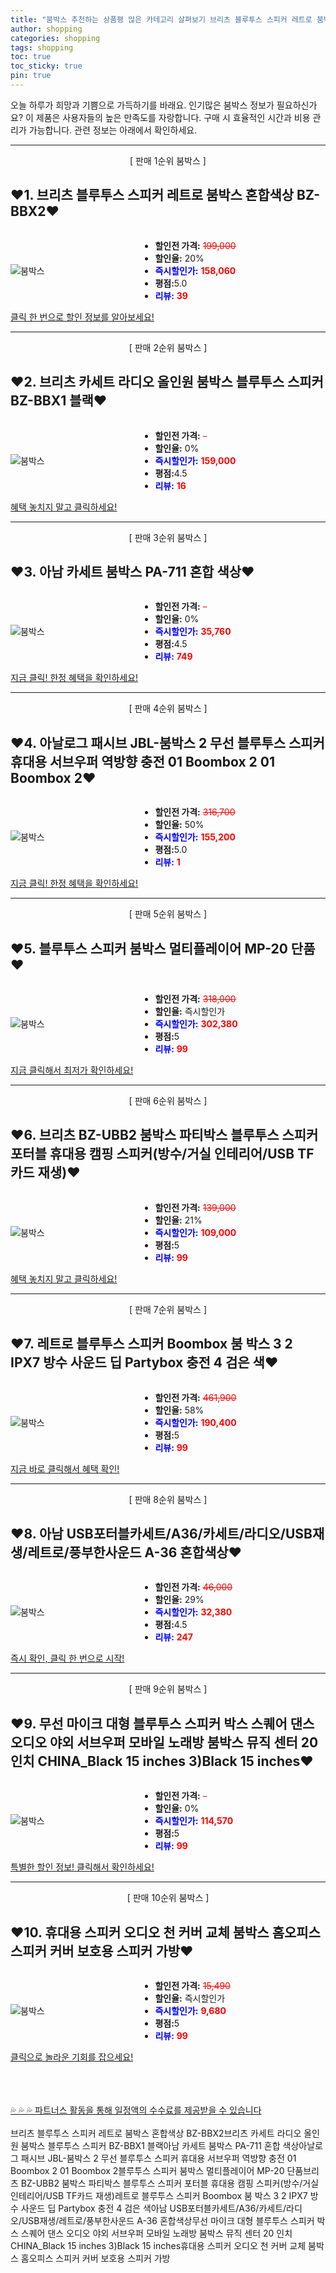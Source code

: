 ```yaml
---
title: "붐박스 추천하는 상품평 많은 카테고리 살펴보기 브리츠 블루투스 스피커 레트로 붐박스"
author: shopping
categories: shopping
tags: shopping
toc: true
toc_sticky: true
pin: true
---
```

오늘 하루가 희망과 기쁨으로 가득하기를 바래요. 인기많은 붐박스 정보가 필요하신가요?  이 제품은 사용자들의 높은 만족도를 자랑합니다. 구매 시 효율적인 시간과 비용 관리가 가능합니다. 관련 정보는 아래에서 확인하세요.

---
<p class="toplist" style="margin: 0 auto; display: block; width: fit-content;">[ 판매 1순위 붐박스 ]</p>

<h2><strong>❤️1. 브리츠 블루투스 스피커 레트로 붐박스 혼합색상 BZ-BBX2❤️</strong></h2>

<div style="display: flex; align-items: center;">
    <div style="flex: 0.4;">
        <img src="https://thumbnail10.coupangcdn.com/thumbnails/remote/230x230ex/image/vendor_inventory/e192/59bda46679f819d49e4ea7939c1d48f995abd0c46dd8968ff0cf3e27bac3.jpg" alt="붐박스" style="max-width: 100%;">
    </div>
    <div style="flex: 0.6; margin-left: 10px;">
        <ul>
            <li><strong>할인전 가격:</strong> <del style="color: red;">199,000</del></li>
            <li><strong>할인율:</strong> 20%</li>
            <li><span style='color:blue'><strong>즉시할인가:</strong></span> <span style='color:red'><strong>158,060</strong></span></li>
            <li><strong>평점:</strong>5.0</li>
            <li><span style='color:blue'><strong>리뷰:</strong></span> <span style='color:red'><strong>39</strong></span></li>
        </ul>
    </div>
</div>
<div class="center">
    <a href="https://William4Davisa.github.io?lptag=AF9450613&subid=githubio&pageKey=6718804298&traceid=V0-153&itemId=15621276512&vendorItemId=90625195838" class="myButton">
        클릭 한 번으로 할인 정보를 알아보세요!
    </a>
</div>


---
<p class="toplist" style="margin: 0 auto; display: block; width: fit-content;">[ 판매 2순위 붐박스 ]</p>

<h2><strong>❤️2. 브리츠 카세트 라디오 올인원 붐박스 블루투스 스피커 BZ-BBX1 블랙❤️</strong></h2>

<div style="display: flex; align-items: center;">
    <div style="flex: 0.4;">
        <img src="https://thumbnail9.coupangcdn.com/thumbnails/remote/230x230ex/image/vendor_inventory/996d/13b68451a9cb9509bf0d8ce3de4a8dff1f41cf916cafe7229a16907fdcb8.jpg" alt="붐박스" style="max-width: 100%;">
    </div>
    <div style="flex: 0.6; margin-left: 10px;">
        <ul>
            <li><strong>할인전 가격:</strong> <del style="color: red;">-</del></li>
            <li><strong>할인율:</strong> 0%</li>
            <li><span style='color:blue'><strong>즉시할인가:</strong></span> <span style='color:red'><strong>159,000</strong></span></li>
            <li><strong>평점:</strong>4.5</li>
            <li><span style='color:blue'><strong>리뷰:</strong></span> <span style='color:red'><strong>16</strong></span></li>
        </ul>
    </div>
</div>
<div class="center">
    <a href="https://William4Davisa.github.io?lptag=AF9450613&subid=githubio&pageKey=7387539174&traceid=V0-153&itemId=19093499521&vendorItemId=89644771933" class="myButton">
        혜택 놓치지 말고 클릭하세요!
    </a>
</div>


---
<p class="toplist" style="margin: 0 auto; display: block; width: fit-content;">[ 판매 3순위 붐박스 ]</p>

<h2><strong>❤️3. 아남 카세트 붐박스 PA-711 혼합 색상❤️</strong></h2>

<div style="display: flex; align-items: center;">
    <div style="flex: 0.4;">
        <img src="https://thumbnail10.coupangcdn.com/thumbnails/remote/230x230ex/image/vendor_inventory/images/2019/02/26/14/8/a2f10821-1469-4c30-ab01-cd0ac1cc3c46.JPG" alt="붐박스" style="max-width: 100%;">
    </div>
    <div style="flex: 0.6; margin-left: 10px;">
        <ul>
            <li><strong>할인전 가격:</strong> <del style="color: red;">-</del></li>
            <li><strong>할인율:</strong> 0%</li>
            <li><span style='color:blue'><strong>즉시할인가:</strong></span> <span style='color:red'><strong>35,760</strong></span></li>
            <li><strong>평점:</strong>4.5</li>
            <li><span style='color:blue'><strong>리뷰:</strong></span> <span style='color:red'><strong>749</strong></span></li>
        </ul>
    </div>
</div>
<div class="center">
    <a href="https://William4Davisa.github.io?lptag=AF9450613&subid=githubio&pageKey=158800565&traceid=V0-153&itemId=456349375&vendorItemId=5379166602" class="myButton">
        지금 클릭! 한정 혜택을 확인하세요!
    </a>
</div>


---
<p class="toplist" style="margin: 0 auto; display: block; width: fit-content;">[ 판매 4순위 붐박스 ]</p>

<h2><strong>❤️4. 아날로그 패시브 JBL-붐박스 2 무선 블루투스 스피커 휴대용 서브우퍼 역방향 충전 01 Boombox 2 01 Boombox 2❤️</strong></h2>

<div style="display: flex; align-items: center;">
    <div style="flex: 0.4;">
        <img src="https://thumbnail8.coupangcdn.com/thumbnails/remote/230x230ex/image/vendor_inventory/fc3d/27b3c11a0dcaaeebc1f9db1abe0195df61b957d72dcd3bcb822251650a9b.jpg" alt="붐박스" style="max-width: 100%;">
    </div>
    <div style="flex: 0.6; margin-left: 10px;">
        <ul>
            <li><strong>할인전 가격:</strong> <del style="color: red;">316,700</del></li>
            <li><strong>할인율:</strong> 50%</li>
            <li><span style='color:blue'><strong>즉시할인가:</strong></span> <span style='color:red'><strong>155,200</strong></span></li>
            <li><strong>평점:</strong>5.0</li>
            <li><span style='color:blue'><strong>리뷰:</strong></span> <span style='color:red'><strong>1</strong></span></li>
        </ul>
    </div>
</div>
<div class="center">
    <a href="https://William4Davisa.github.io?lptag=AF9450613&subid=githubio&pageKey=7045556340&traceid=V0-153&itemId=17435280556&vendorItemId=90639653419" class="myButton">
        지금 클릭! 한정 혜택을 확인하세요!
    </a>
</div>


---
<p class="toplist" style="margin: 0 auto; display: block; width: fit-content;">[ 판매 5순위 붐박스 ]</p>

<h2><strong>❤️5. 블루투스 스피커 붐박스 멀티플레이어 MP-20 단품❤️</strong></h2>

<div style="display: flex; align-items: center;">
    <div style="flex: 0.4;">
        <img src="https://thumbnail9.coupangcdn.com/thumbnails/remote/230x230ex/image/vendor_inventory/9509/eb0bd922826c7f88e15f04c63a26d3e06a549cf9397a41eea0c21fed7ec6.jpg" alt="붐박스" style="max-width: 100%;">
    </div>
    <div style="flex: 0.6; margin-left: 10px;">
        <ul>
            <li><strong>할인전 가격:</strong> <del style="color: red;">318,000</del></li>
            <li><strong>할인율:</strong> 즉시할인가</li>
            <li><span style='color:blue'><strong>즉시할인가:</strong></span> <span style='color:red'><strong>302,380</strong></span></li>
            <li><strong>평점:</strong>5</li>
            <li><span style='color:blue'><strong>리뷰:</strong></span> <span style='color:red'><strong>99</strong></span></li>
        </ul>
    </div>
</div>
<div class="center">
    <a href="https://William4Davisa.github.io?lptag=AF9450613&subid=githubio&pageKey=7823888078&traceid=V0-153&itemId=21258965092&vendorItemId=88319347919" class="myButton">
        지금 클릭해서 최저가 확인하세요!
    </a>
</div>


---
<p class="toplist" style="margin: 0 auto; display: block; width: fit-content;">[ 판매 6순위 붐박스 ]</p>

<h2><strong>❤️6. 브리츠 BZ-UBB2 붐박스 파티박스 블루투스 스피커 포터블 휴대용 캠핑 스피커(방수/거실 인테리어/USB TF카드 재생)❤️</strong></h2>

<div style="display: flex; align-items: center;">
    <div style="flex: 0.4;">
        <img src="https://thumbnail10.coupangcdn.com/thumbnails/remote/230x230ex/image/vendor_inventory/1d20/6e4867213902b1194092e1c918d53df9e6e2c6ea5e0b7cc008ce313503a7.jpg" alt="붐박스" style="max-width: 100%;">
    </div>
    <div style="flex: 0.6; margin-left: 10px;">
        <ul>
            <li><strong>할인전 가격:</strong> <del style="color: red;">139,000</del></li>
            <li><strong>할인율:</strong> 21%</li>
            <li><span style='color:blue'><strong>즉시할인가:</strong></span> <span style='color:red'><strong>109,000</strong></span></li>
            <li><strong>평점:</strong>5</li>
            <li><span style='color:blue'><strong>리뷰:</strong></span> <span style='color:red'><strong>99</strong></span></li>
        </ul>
    </div>
</div>
<div class="center">
    <a href="https://William4Davisa.github.io?lptag=AF9450613&subid=githubio&pageKey=8188003428&traceid=V0-153&itemId=23420948160&vendorItemId=90447979528" class="myButton">
        혜택 놓치지 말고 클릭하세요!
    </a>
</div>


---
<p class="toplist" style="margin: 0 auto; display: block; width: fit-content;">[ 판매 7순위 붐박스 ]</p>

<h2><strong>❤️7. 레트로 블루투스 스피커 Boombox 붐 박스 3 2 IPX7 방수 사운드 딥 Partybox 충전 4 검은 색❤️</strong></h2>

<div style="display: flex; align-items: center;">
    <div style="flex: 0.4;">
        <img src="https://thumbnail6.coupangcdn.com/thumbnails/remote/230x230ex/image/vendor_inventory/3a9e/b5889728598ce249c99ccb8be164e7947ee7b1728e8280e544f7b161a79b.jpeg" alt="붐박스" style="max-width: 100%;">
    </div>
    <div style="flex: 0.6; margin-left: 10px;">
        <ul>
            <li><strong>할인전 가격:</strong> <del style="color: red;">461,900</del></li>
            <li><strong>할인율:</strong> 58%</li>
            <li><span style='color:blue'><strong>즉시할인가:</strong></span> <span style='color:red'><strong>190,400</strong></span></li>
            <li><strong>평점:</strong>5</li>
            <li><span style='color:blue'><strong>리뷰:</strong></span> <span style='color:red'><strong>99</strong></span></li>
        </ul>
    </div>
</div>
<div class="center">
    <a href="https://William4Davisa.github.io?lptag=AF9450613&subid=githubio&pageKey=6075990021&traceid=V0-153&itemId=11239908613&vendorItemId=78517148014" class="myButton">
        지금 바로 클릭해서 혜택 확인!
    </a>
</div>


---
<p class="toplist" style="margin: 0 auto; display: block; width: fit-content;">[ 판매 8순위 붐박스 ]</p>

<h2><strong>❤️8. 아남 USB포터블카세트/A36/카세트/라디오/USB재생/레트로/풍부한사운드 A-36 혼합색상❤️</strong></h2>

<div style="display: flex; align-items: center;">
    <div style="flex: 0.4;">
        <img src="https://thumbnail6.coupangcdn.com/thumbnails/remote/230x230ex/image/vendor_inventory/7972/44a294a10931d46849f3d361218a26a0e386c309db686662a63bce5a98a2.jpg" alt="붐박스" style="max-width: 100%;">
    </div>
    <div style="flex: 0.6; margin-left: 10px;">
        <ul>
            <li><strong>할인전 가격:</strong> <del style="color: red;">46,000</del></li>
            <li><strong>할인율:</strong> 29%</li>
            <li><span style='color:blue'><strong>즉시할인가:</strong></span> <span style='color:red'><strong>32,380</strong></span></li>
            <li><strong>평점:</strong>4.5</li>
            <li><span style='color:blue'><strong>리뷰:</strong></span> <span style='color:red'><strong>247</strong></span></li>
        </ul>
    </div>
</div>
<div class="center">
    <a href="https://William4Davisa.github.io?lptag=AF9450613&subid=githubio&pageKey=7026008405&traceid=V0-153&itemId=17322532084&vendorItemId=84505825432" class="myButton">
        즉시 확인, 클릭 한 번으로 시작!
    </a>
</div>


---
<p class="toplist" style="margin: 0 auto; display: block; width: fit-content;">[ 판매 9순위 붐박스 ]</p>

<h2><strong>❤️9. 무선 마이크 대형 블루투스 스피커 박스 스퀘어 댄스 오디오 야외 서브우퍼 모바일 노래방 붐박스 뮤직 센터 20 인치 CHINA_Black 15 inches 3)Black 15 inches❤️</strong></h2>

<div style="display: flex; align-items: center;">
    <div style="flex: 0.4;">
        <img src="https://thumbnail7.coupangcdn.com/thumbnails/remote/230x230ex/image/vendor_inventory/1177/499c754add685dd661bcc05b36583871301dfeb3b0bcfa6770f0a52ce3b7.jpg" alt="붐박스" style="max-width: 100%;">
    </div>
    <div style="flex: 0.6; margin-left: 10px;">
        <ul>
            <li><strong>할인전 가격:</strong> <del style="color: red;">-</del></li>
            <li><strong>할인율:</strong> 0%</li>
            <li><span style='color:blue'><strong>즉시할인가:</strong></span> <span style='color:red'><strong>114,570</strong></span></li>
            <li><strong>평점:</strong>5</li>
            <li><span style='color:blue'><strong>리뷰:</strong></span> <span style='color:red'><strong>99</strong></span></li>
        </ul>
    </div>
</div>
<div class="center">
    <a href="https://William4Davisa.github.io?lptag=AF9450613&subid=githubio&pageKey=6408418207&traceid=V0-153&itemId=13733044155&vendorItemId=90622443127" class="myButton">
        특별한 할인 정보! 클릭해서 확인하세요!
    </a>
</div>


---
<p class="toplist" style="margin: 0 auto; display: block; width: fit-content;">[ 판매 10순위 붐박스 ]</p>

<h2><strong>❤️10. 휴대용 스피커 오디오 천 커버 교체 붐박스 홈오피스 스피커 커버 보호용 스피커 가방❤️</strong></h2>

<div style="display: flex; align-items: center;">
    <div style="flex: 0.4;">
        <img src="https://thumbnail10.coupangcdn.com/thumbnails/remote/230x230ex/image/vendor_inventory/b77f/ddfc7d82c2257eb9a9936ef081da1707ad2e26fa64e53fb5b3159bf97b91.jpg" alt="붐박스" style="max-width: 100%;">
    </div>
    <div style="flex: 0.6; margin-left: 10px;">
        <ul>
            <li><strong>할인전 가격:</strong> <del style="color: red;">15,490</del></li>
            <li><strong>할인율:</strong> 즉시할인가</li>
            <li><span style='color:blue'><strong>즉시할인가:</strong></span> <span style='color:red'><strong>9,680</strong></span></li>
            <li><strong>평점:</strong>5</li>
            <li><span style='color:blue'><strong>리뷰:</strong></span> <span style='color:red'><strong>99</strong></span></li>
        </ul>
    </div>
</div>
<div class="center">
    <a href="https://William4Davisa.github.io?lptag=AF9450613&subid=githubio&pageKey=8118740232&traceid=V0-153&itemId=23020730235&vendorItemId=90054512736" class="myButton">
        클릭으로 놀라운 기회를 잡으세요!
    </a>
</div>

<br><br><br>[💦 💦 💦 파트너스 활동을 통해 일정액의 수수료를 제공받을 수 있습니다](https://link.coupang.com/a/bcpT2c)<br><br>브리츠 블루투스 스피커 레트로 붐박스 혼합색상 BZ-BBX2브리츠 카세트 라디오 올인원 붐박스 블루투스 스피커 BZ-BBX1 블랙아남 카세트 붐박스 PA-711 혼합 색상아날로그 패시브 JBL-붐박스 2 무선 블루투스 스피커 휴대용 서브우퍼 역방향 충전 01 Boombox 2 01 Boombox 2블루투스 스피커 붐박스 멀티플레이어 MP-20 단품브리츠 BZ-UBB2 붐박스 파티박스 블루투스 스피커 포터블 휴대용 캠핑 스피커(방수/거실 인테리어/USB TF카드 재생)레트로 블루투스 스피커 Boombox 붐 박스 3 2 IPX7 방수 사운드 딥 Partybox 충전 4 검은 색아남 USB포터블카세트/A36/카세트/라디오/USB재생/레트로/풍부한사운드 A-36 혼합색상무선 마이크 대형 블루투스 스피커 박스 스퀘어 댄스 오디오 야외 서브우퍼 모바일 노래방 붐박스 뮤직 센터 20 인치 CHINA_Black 15 inches 3)Black 15 inches휴대용 스피커 오디오 천 커버 교체 붐박스 홈오피스 스피커 커버 보호용 스피커 가방